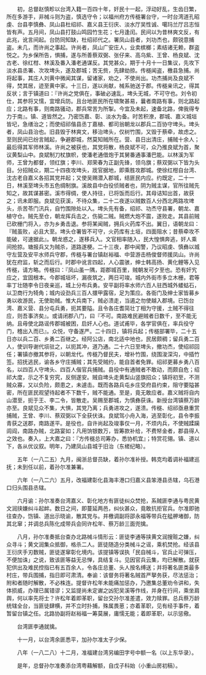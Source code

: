 <!-- { "loadSidebar": true } -->
　　初，总督赵慎畛以台湾入籍一百四十年，奸民十一起，浮动好乱，生齿日繁，所在多游手，非械斗则为盗，慎选守令；以福州府方传穟署台守，一时台湾道孔昭虔、台县李慎彝、凤山县杜绍祁、嘉义县王衍庆、淡水厅吴性诚、噶玛兰厅吕志恒皆有声。五月间，凤山县打鼓山鸣园竹生花；七月逢闰。民间以为昔林爽文反，有此兆，讹言间起。台防同知缺，杜绍祁代之。署凤山县者，刘功杰也，颇锐意捕盗。未几，而许尚之事起。许尚者，凤山广安庄人，业卖槟榔；素结诸无赖，群盗悦之。为乡保所告，惧捕，遂与所善蔡双弼、张仔来、高乌紫、王曾、杨良斌、沈古老、徐红柑、林溪及番入潘老通谋反。其党甚众，期于十月十一日集议，先攻下淡水县丞署、次攻埤头，遂及郡城；苦无赀，先肆劫掠。传穟闻盗，檄县急捕。尚将起事，其庄人刘黄中微闻其谋，留诸家，劝之，不使尚出。功杰捕尚及良斌不得，焚其居，迹至黄中家。十三日，遂以尚献，械系驰送于郡。传穟亲讯之，得其反状；言于镇道曰：『许尚之党俱在，事破必速乱，埤头无城，不可守也。刘令初仕，其参将又懦，宜增兵防。且台地匪民所在啸聚甚易，曩者南路有事，则北路起应；北路有事，则南路骚动，郡兵常苦为所掣。今宜及未起，速备北路，俾我得专力于南』。镇、道皆然之。乃密饬嘉、彰、淡水为备。时苦积潦，郡城、嘉义城垣皆圮，急缮治之；而使绍祁偕县丞丁嘉植、都司翁朝龙以郡兵二百协守埤头。埤头者，凤山县治也。旧县毁于林爽文，移治埤头，仅树竹围，又毁于蔡牵，故虑之。至则民间已纷言贼起，争避郡城，然莫知贼所在。营、县日出清庄，捕贼十余人；最后得其军师林溪。许尚之被获也，其党将散，杨良斌不可，众乃推良斌为首，聚议黄梨山中。良斌制刀杖旗帜，使潘老通借炮于其舅番通事潘巴能。以林溪为军师，王曾为都督，领红旗；李川、郑荣春为正副先锋，领乌旗；蔡双弼以下皆为头目。分招贼众，期二十四夜攻埤头，戕官据地，即乘胜攻郡城。使徐红柑自台湾、沈古老自嘉义各招其党并起；又使吴赐潜入郡城，结匪民内应。约既定，二十一日，林溪至埤头市五色绸制旗。溪故县中白役侦贼者也，阴为贼主谋，官所往贼先知之，故其谋甚密。溪市得绸，使人持往，已将饭而后行。其母诘知出首，故获之；讯未即服。良斌见获溪，不待众集，二十二夜遂以贼数百人分西北两路攻埤头，杀苦苓门汛兵，自竹围隙处以入。埤头先有备，绍祁、功杰守县署，朝龙、嘉植守仓。贼先至仓，朝龙挥兵击之，伤毙二贼。贼燃大炮不震，遂败走。其县前贼已砍栅门将入，亦为乡勇击退。参将某闻贼，拥兵火药库不出。翼日，语朝龙曰：『贼虽败，必且大至。埤头仓署皆不可守，火药库有土垣，四面阻水；昔蔡牵攻不能破，可速据此』。朝龙惑之，遂移兵入。文官相率随入，民大惶惧奔逃，奸人乘间抢掠。塘报兵又为贼杀，道路遂梗。二十三夜，郡中闻警，乃议昭虔、慎彝以城守左营及安平水师兵守郡，传穟与署台镇赵裕福、中营游击杨俊督师援凤山。许尚犹在府监，斩之而后行。时郡中讹言四起，人心震骇，绅士韩高扬、黄化鲤等入见传穟，请方略。传穟曰：『凤山虽一隅，距郡城百里，贼朝发可夕至也。恐有奸宄应之，宜固根本。今郡城垣坏，漏夜筑之，两日可竣。城内外街市多立木栅，君等率丁壮随李令日夜亲巡，城上分布兵勇。安平副将率水师六百人驻西城外蝼蛄石，以卫商行为犄角；城内设劲兵三百人擐甲露宿，足为策应。各衙门及绅士家皆募乡勇以收游民，无使助贼。惟大兵南下，贼必溃走，当遏之勿使越入郡境。已饬台湾、嘉义营、县分屯兵勇，扼其要隘。且令各庄耆简壮丁相为守援，土贼不得往应，则吾事济矣』。或请闭郡八门，曰『不可。南路难民避贼者日数千，至不能无纳。且毋使北路谣传郡城被困，启奸人心也。道试甫毕，各学官俱在，率兵役守门，稽出入而已』。众悦，守备遂严。二十四日，镇将兵起；传穟部署毕，二十五日亦以兵二百、乡勇二百继之。经阿公店，南北适中地也，民居颇稠；留兵勇二百人，使训导谢代埙驻之，以扼其冲，道乃通。二十六日至埤头，撤功杰，使绍祁回任；署镇亦撤其参将，以朝龙代。传穟乃督民夫，增补竹围，绕围浚深沟，中插竹签。招抚逃民，谕各乡守庄捕贼；其先受贼约，能自首者免罪。绍祁更募乡勇八百名，以四百人守埤头、四百人偕官兵捕贼。县役中有通贼者不敢动，而颇自危；绍祁大度，示之不复穷究，反侧遂安。贼自埤头走黄梨山竖旗招众；镇将初至，不测贼众寡，又以负险，颇患之，未遽击。既而各路兵屯乡庄受府县约束，阻守要隘甚密，所在匪民观望待起者不下数千，贼不能通。至是，竟无敢应者。嘉义贼将自内山潜至，扼于王、李二令，皆散走。吴赐至郡城，为慎彝获诛。新授台湾镇蔡万龄亦至。良斌见众不集，大惧，其党乃离；兵勇进攻之，遂溃。传穟、绍祁亟悬重赏捕贼，王曾、李川、蔡双弼以下全获伏诛。良斌驾小舟入海，逃至彰化，县令李振青获之送郡，南路遂平。是役也，自许尚起及竣事仅一月，不烦内兵，不使贼蹂躏闾阎，南路办贼，北路宴如；凡用饷银数万，皆筹款补给，不费帑金者，郡县得人之效也。奏入，上大嘉之曰：『方传穟总司筹办，悉协机宜』；特赏花翎。镇、道以下，各从优议叙。明年，乃建凤山县城于旧治（东槎纪略）。

　　五年（一八二五）九月，闽浙总督员缺，着孙尔准补授。韩克均着调补福建巡抚；未到任以前，着孙尔准兼署。

　　六年（一八二六）五月，改福建彰化县海丰港口归嘉义县笨港县丞辖，乌石港口归头围县丞辖。

　　六月谕：孙尔准奏台湾嘉义、彰化地方有匪徒纠众焚抢，系贼匪李通与粤民黄文润挟嫌纠斗起衅。数日之间，即蔓延两邑，纠伙甚众，竟敢抗拒官兵。尔准即驰往查办，饬镇、道出示晓谕，散其党与。并檄调副将邵永福等带兵在艋舺堵御，防其北窜；并调总兵陈化成带兵会同许松年、蔡万龄三面兜擒。

　　八月，孙尔准奏抵台查办北路械斗情形云：匪徒李通等挟黄文润搜赃之嫌，纠众寻斗；黄文润集众抵御，格杀二人。匪徒随造分类械斗之谣，乘机焚抢。经该县王衍庆手刃数贼，匪徒遂窜彰化境内。该提镇等误执「民自械斗，官兵止可弹压，不便加诛」之说，致该匪等益无忌惮，具结复斗。见因官兵云集，均已解散。就获犯供出及难民控指已有五百余人，令各庄总董、头人按名缚送；并将著名匪类最多村庄，带兵围捕，指日即可肃清。奉谕：该督务将著名贼首严拏务获，尽法惩治；附和者随时解散，不必株连。提督许松年未能痛加惩办，乃邀集总董劝令讲和，失体损威，办理已属错谬；又监提尚未定谳之凶犯吴溪等作线，并身在行间，乘坐肩舆，何以率先将士？许松年着即革职，留台交孙尔准差遣，效力赎罪。总兵蔡万龄统辖全台，当匪徒肆横，并不立时扑捕，殊属畏葸；亦着革职，见有经手事件，着暂留台镇之任。北路协副将赵裕福一筹莫展，庸懦无能；着即革职，以示惩儆。

　　台湾匪李通就擒。

　　十一月，以台湾余匪悉平，加孙尔准太子少保。

　　八年（一八二八）十二月，准福建台湾另编田字号中额一名（以上东华录）。

　　是年，总督孙尔准奏添台湾粤藉解额，自戊子科始（小重山房初稿）。

